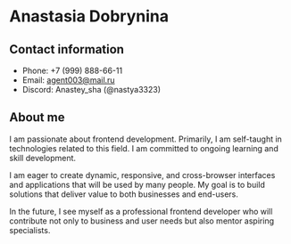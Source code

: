 # Anastasia Dobrynina  

## Contact information
* Phone: +7 (999) 888-66-11
* Email: agent003@mail.ru
* Discord: Anastey_sha (@nastya3323)

## About me
I am passionate about frontend development. Primarily, I am self-taught in technologies related to this field. I am committed to ongoing learning and skill development.

I am eager to create dynamic, responsive, and cross-browser interfaces and applications that will be used by many people. 
My goal is to build solutions that deliver value to both businesses and end-users.

In the future, I see myself as a professional frontend developer who will contribute not only to business and user needs but also mentor aspiring specialists.